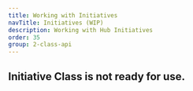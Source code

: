 ```yaml
---
title: Working with Initiatives
navTitle: Initiatives (WIP)
description: Working with Hub Initiatives
order: 35
group: 2-class-api
---
```


## Initiative Class is not ready for use.
